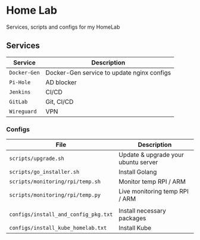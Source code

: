 # Home Lab
Services, scripts and configs for my HomeLab

## Services

| Service | Description                    |
| ------------- | ------------------------------ |
| `Docker-Gen`   | Docker-Gen service to update nginx configs|
| `Pi-Hole`   | AD blocker|
| `Jenkins`   | CI/CD |
| `GitLab`   | Git, CI/CD |
| `Wireguard`   | VPN |

### Configs

| File | Description                    |
| ------------- | ------------------------------ |
| `scripts/upgrade.sh`   | Update & upgrade your ubuntu server|
| `scripts/go_installer.sh`   | Install Golang|
| `scripts/monitoring/rpi/temp.sh`   | Monitor temp RPI / ARM |
| `scripts/monitoring/rpi/temp.py`   | Live monitoring temp RPI / ARM |
|||
| `configs/install_and_config_pkg.txt`   | Install necessary packages |
| `configs/install_kube_homelab.txt`   | Install Kube |